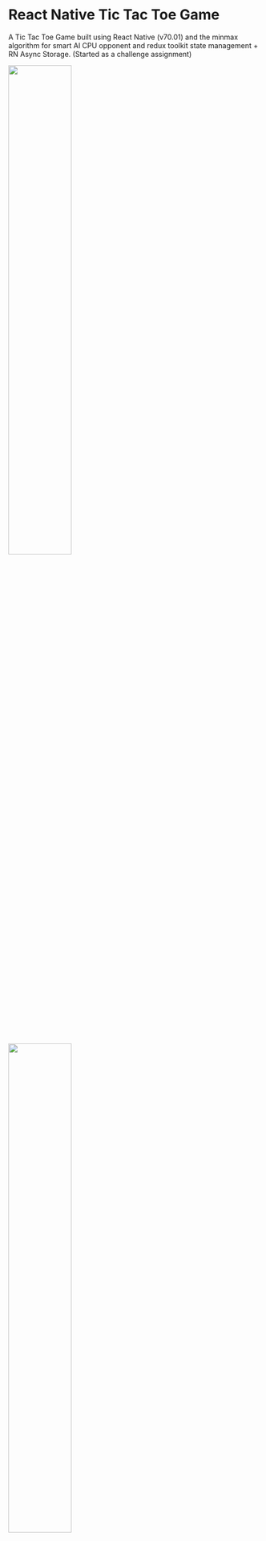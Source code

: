 # React Native Tic Tac Toe Game

A Tic Tac Toe Game built using React Native (v70.01) and the minmax algorithm for smart AI CPU opponent and redux toolkit state management + RN Async Storage. (Started as a challenge assignment)

<img src="https://github.com/athul173/RN-Tic-Tac-Toe/blob/main/screenshots/splash.png" width=50% height=50%>
<img src="https://github.com/athul173/RN-Tic-Tac-Toe/blob/main/screenshots/game.png" width=50% height=50%>
<img src="https://github.com/athul173/RN-Tic-Tac-Toe/blob/main/screenshots/symbols.png" width=50% height=50%>

## Features Included

###### Features

**Score card**  

**Symbol Selector**  
Option to choose the symbol they want to play as is given at the start of every new game.

**Data Persistence Enabled**  
Using state management (redux-toolkit and thunk middleware) and Async Storage.

**Improved Visual Design**  
Improved Visual design using fonts, lottie animations and react animations for the welcome text in the splash screen and improved game board.

**Random and Smart Mode**  
Integrated random and smart mode (Using Minimax algorithm) play and asks for the choice at the start of every ga

**Typescript Template**  
**Versioning file**  

## Installation

## Prerequisites

- [Node.js > 12](https://nodejs.org) and npm (Recommended: Use [nvm](https://github.com/nvm-sh/nvm))
- [Watchman](https://facebook.github.io/watchman)
- [Xcode 12](https://developer.apple.com/xcode)
- [Cocoapods 1.10.1](https://cocoapods.org)
- [JDK > 11](https://www.oracle.com/java/technologies/javase-jdk11-downloads.html)
- [Android Studio and Android SDK](https://developer.android.com/studio)

## Getting Started

1. Install `node` & `npm` and then yarn
2. Install `watchman`: `brew install watchman`
3. Install dependencies: `yarn add`

You can use any IDE or code editing tool along with any package managers (npm, nvm , yarn) for developing on any platform. Use your favorite!

## Running the iOS app 📱

- To install the iOS dependencies, run: `npx pod-install ios`
- To run a on a **Development Simulator**: `yarn ios`
- Changes applied to Javascript will be applied automatically, any changes to native code will require a recompile

## Running the Android app 🤖

- To install the Android dependencies, run: `yarn add`
- For more information, go through the official React-Native instructions on [this page](https://reactnative.dev/docs/environment-setup#development-os) for "React Native CLI Quickstart" > Mac OS > Android
- To run a on a **Development Emulator**: `yarn android`
- Changes applied to Javascript will be applied automatically, any changes to native code will require a recompile

## Base dependencies

- [axios](https://github.com/axios/axios) for networking.
- [react-navigation](https://reactnavigation.org/) navigation library.
- [react-native-config](https://github.com/luggit/react-native-config) to manage environments.
- [jest](https://facebook.github.io/jest/) and [react-native-testing-library](https://callstack.github.io/react-native-testing-library/) for testing. -[lottie-react-native](https://github.com/lottie-react-native/lottie-react-native) for animations as JSON -[react-native-community/geolocation](https://github.com/michalchudziak/react-native-geolocation) for fetching device location

## Folder structure

This template follows a very simple project structure:

- `src`: This folder is the main container of all the code inside your application.
  - `assets`: Asset folder to store all images, vectors, etc.
  - `components`: Folder to store any common component that you use through your app (such as a generic button)
  - `constants`: Folder to store any kind of constant that you have.
  - `Routes`: Folder to store the navigators.
  - `Containers`: All screen-based components inside containers, such as Tabs, Drawers, Stack Navigators.
  - `screens`: Folder that contains all your application screens/features.
  - `utils`: All the utils/helpers files go here that storing reusable methods and logic.
  - `styles`: Folder to store all the styling concerns related to the application theme like palettes,themes etc.
  - `index.js`: Entry point of your application as per React-Native standards.

## Environment variables

Creating an `.env` file along with react-native to store api keys locally. (Not recommended but used here for simplicity.)

- `OPEN_WEATHER_URL` - The root URL used for the openweatherMap API
- `YR_URL` - The root URL used for the YR (Meteorologisk Institute) API
- `OPEN_WEATHER_API_KEY` - Key used to authenticate api calls for openweatherMap.

## Generate production version

These are the steps to generate `.apk`, `.aab` and `.ipa` files

### Android

1. Generate an upload key
2. Setting up gradle variables
3. Go to the android folder
4. Execute `./gradlew assemble[Env][BuildType]`

Note: You have three options to execute the project
`assemble:` Generates an apk that you can share with others.
`install:` When you want to test a release build on a connected device.
`bundle:` When you are uploading the app to the Play Store.

For more info please go to https://reactnative.dev/docs/signed-apk-android

### iOS

1. Go to the Xcode
2. Select the schema
3. Select 'Any iOS device' as target
4. Product -> Archive

For more info please go to https://reactnative.dev/docs/publishing-to-app-store
